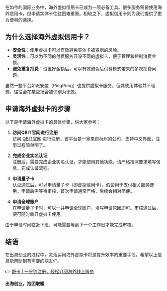 在如今的国际业务中，海外虚拟信用卡已成为一项必备工具。很多服务需要使用海外信用卡，但申请实体卡往往困难重重。相较之下，虚拟信用卡则为我们提供了更为便利的选择。

## 为什么选择海外虚拟信用卡？

- **安全性**：使用虚拟卡可以有效避免实体卡被盗刷的风险。
- **灵活性**：可以为不同的付费服务开设不同的虚拟卡，便于管理和控制消费金额。
- **避免重复扣费**：设置好金额后，可以有效避免后付费模式带来的多次扣费问题。

虽然一些平台如派安盈（PingPong）也提供虚拟卡服务，但其使用体验并不理想，往往会在某些场合被识别为无效。

## 申请海外虚拟卡的步骤

以下是申请海外虚拟卡的具体步骤，供大家参考：

1. **访问QBIT官网进行注册**  
   访问 [QBIT官网](https://bit.ly/bewildcard) 进行注册，该平台是一家来自杭州的公司，支持中文界面，注册过程简单明了。

2. **完成企业实名认证**  
   注册后，需要完成企业实名认证，才能使用其他功能。请严格按照要求填写信息，完成认证流程。

3. **申请量子卡**  
   认证通过后，可以申请量子卡（即虚拟信用卡），假设用于支付相关服务费用。申请后需等待审核，首次申请通常严格，后续会相对简便。

4. **申请全球账户**  
   在申请量子卡时，可以一并申请全球账户，填写申请原因即可。审核通过后，便可随时新开虚拟卡使用。

由于申请时间临近下班，可能需要等到下一个工作日才能完成审核。

## 结语

在出海创业的过程中，灵活运用海外虚拟卡将是提升效率的重要手段。希望以上信息能帮助到有需要的朋友们。

👉 [野卡 | 一分钟注册，轻松订阅海外线上服务](https://bit.ly/bewildcard)

**出海创业，抱团取暖**